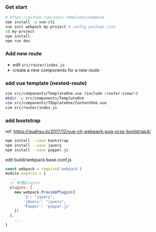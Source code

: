 ### Get start
```sh
# https://github.com/vuejs-templates/webpack
npm install -g vue-cli
vue init webpack my-project # config package.json
cd my-project
npm install
npm run dev
```


### Add new route
- edit `src/router/index.js`
- create a new components for a new route


### add vue template (nested-route)
```sh
vim src/components/TemplateOne.vue (include <router-view/>)
mkdir -p src/components/TemplateOne
vim src/components/TEmplateOne/ContentOne.vue
vim src/router/index.js
```

### add bootstrap
ref: https://guahsu.io/2017/12/vue-cli-webpack-pug-scss-bootstrap4/
```sh
npm install --save bootstrap
npm install --save jquery
npm install --save popper.js
```

edit build/webpack.base.conf.js
```js
const webpack = require('webpack')
module.exports = {
  ...
  // 新增plugins
  plugins: [
    new webpack.ProvidePlugin({
        '$': "jquery",
        'jQuery': "jquery",
        'Popper': 'popper.js'
    })
  ],
	...
}
```
